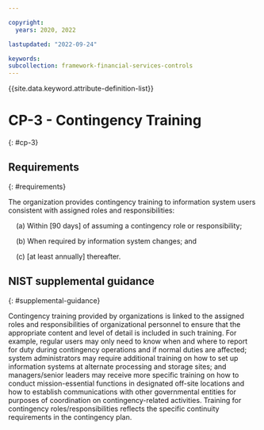 ```yaml
---

copyright:
  years: 2020, 2022

lastupdated: "2022-09-24"

keywords: 
subcollection: framework-financial-services-controls
---
```


{{site.data.keyword.attribute-definition-list}}

# CP-3 - Contingency Training
{: #cp-3}

## Requirements
{: #requirements}

The organization provides contingency training to information system users consistent with assigned roles and responsibilities:

&nbsp;&nbsp;&nbsp;&nbsp;(a) Within [90 days] of assuming a contingency role or responsibility;

&nbsp;&nbsp;&nbsp;&nbsp;(b) When required by information system changes; and

&nbsp;&nbsp;&nbsp;&nbsp;(c) [at least annually] thereafter.

## NIST supplemental guidance
{: #supplemental-guidance}

Contingency training provided by organizations is linked to the assigned roles and responsibilities of organizational personnel to ensure that the appropriate content and level of detail is included in such training. For example, regular users may only need to know when and where to report for duty during contingency operations and if normal duties are affected; system administrators may require additional training on how to set up information systems at alternate processing and storage sites; and managers/senior leaders may receive more specific training on how to conduct mission-essential functions in designated off-site locations and how to establish communications with other governmental entities for purposes of coordination on contingency-related activities. Training for contingency roles/responsibilities reflects the specific continuity requirements in the contingency plan.

